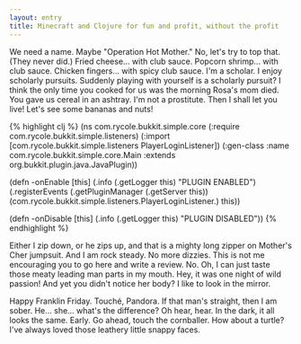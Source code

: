 ```yaml
---
layout: entry
title: Minecraft and Clojure for fun and profit, without the profit
---
```

We need a name. Maybe "Operation Hot Mother." No, let's try to top that. (They never did.) Fried cheese… with club sauce. Popcorn shrimp… with club sauce. Chicken fingers… with spicy club sauce. I'm a scholar. I enjoy scholarly pursuits. Suddenly playing with yourself is a scholarly pursuit? I think the only time you cooked for us was the morning Rosa's mom died. You gave us cereal in an ashtray. I'm not a prostitute. Then I shall let you live! Let's see some bananas and nuts!

{% highlight clj %}
(ns com.rycole.bukkit.simple.core
  (:require com.rycole.bukkit.simple.listeners)
  (:import [com.rycole.bukkit.simple.listeners PlayerLoginListener])
  (:gen-class :name com.rycole.bukkit.simple.core.Main
              :extends org.bukkit.plugin.java.JavaPlugin))

(defn -onEnable [this]
  (.info (.getLogger this) "PLUGIN ENABLED")
  (.registerEvents (.getPluginManager (.getServer this)) (com.rycole.bukkit.simple.listeners.PlayerLoginListener.) this))

(defn -onDisable [this]
  (.info (.getLogger this) "PLUGIN DISABLED"))
{% endhighlight %}

Either I zip down, or he zips up, and that is a mighty long zipper on Mother's Cher jumpsuit. And I am rock steady. No more dizzies. This is not me encouraging you to go here and write a review. No. Oh, I can just taste those meaty leading man parts in my mouth. Hey, it was one night of wild passion! And yet you didn't notice her body? I like to look in the mirror.

Happy Franklin Friday. Touché, Pandora. If that man's straight, then I am sober. He… she… what's the difference? Oh hear, hear. In the dark, it all looks the same. Early. Go ahead, touch the cornballer. How about a turtle? I've always loved those leathery little snappy faces.